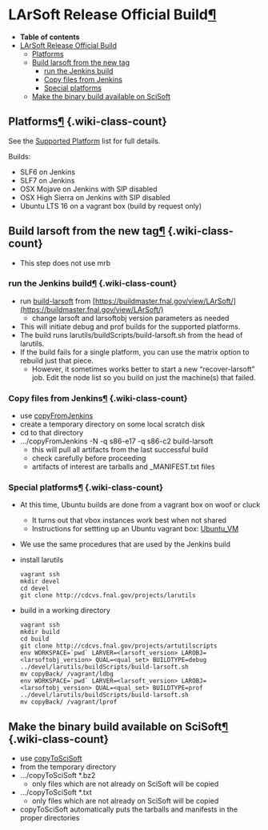 LArSoft Release Official Build[¶](#LArSoft-Release-Official-Build)
==================================================================

-   **Table of contents**
-   [LArSoft Release Official Build](#LArSoft-Release-Official-Build)
    -   [Platforms](#Platforms)
    -   [Build larsoft from the new tag](#Build-larsoft-from-the-new-tag)
        -   [run the Jenkins build](#run-the-Jenkins-build)
        -   [Copy files from Jenkins](#Copy-files-from-Jenkins)
        -   [Special platforms](#Special-platforms)
    -   [Make the binary build available on SciSoft](#Make-the-binary-build-available-on-SciSoft)


Platforms[¶](#Platforms) {.wiki-class-count}
------------------------

See the [Supported Platform](_Supported_platforms_) list for full details.

Builds:

-   SLF6 on Jenkins
-   SLF7 on Jenkins
-   OSX Mojave on Jenkins with SIP disabled
-   OSX High Sierra on Jenkins with SIP disabled
-   Ubuntu LTS 16 on a vagrant box (build by request only)


Build larsoft from the new tag[¶](#Build-larsoft-from-the-new-tag) {.wiki-class-count}
------------------------------------------------------------------

-   This step does not use mrb


### run the Jenkins build[¶](#run-the-Jenkins-build) {.wiki-class-count}

-   run [build-larsoft](https://buildmaster.fnal.gov/buildmaster/view/LArSoft/job/build-larsoft/) from [https://buildmaster.fnal.gov/view/LArSoft/](https://buildmaster.fnal.gov/view/LArSoft/)
    -   change larsoft and larsoftobj version parameters as needed
-   This will initiate debug and prof builds for the supported platforms.
-   The build runs larutils/buildScripts/build-larsoft.sh from the head of larutils.
-   If the build fails for a single platform, you can use the matrix option to rebuild just that piece.
    -   However, it sometimes works better to start a new “recover-larsoft” job. Edit the node list so you build on just the machine(s) that failed.


### Copy files from Jenkins[¶](#Copy-files-from-Jenkins) {.wiki-class-count}

-   use [copyFromJenkins](http://scisoft.fnal.gov/scisoft/bundles/tools/copyFromJenkins)
-   create a temporary directory on some local scratch disk
-   cd to that directory
-   …/copyFromJenkins -N -q s86-e17 -q s86-c2 build-larsoft
    -   this will pull all artifacts from the last successful build
    -   check carefully before proceeding
    -   artifacts of interest are tarballs and \_MANIFEST.txt files


### Special platforms[¶](#Special-platforms) {.wiki-class-count}

-   At this time, Ubuntu builds are done from a vagrant box on woof or cluck
    -   It turns out that vbox instances work best when not shared
    -   Instructions for settting up an Ubuntu vagrant box: [Ubuntu\_VM](/redmine/projects/ubuntu-vm/wiki/Ubuntu_VM)
-   We use the same procedures that are used by the Jenkins build
-   install larutils

        vagrant ssh
        mkdir devel
        cd devel
        git clone http://cdcvs.fnal.gov/projects/larutils

-   build in a working directory

        vagrant ssh
        mkdir build
        cd build
        git clone http://cdcvs.fnal.gov/projects/artutilscripts
        env WORKSPACE=`pwd` LARVER=<larsoft_version> LAROBJ=<larsoftobj_version> QUAL=<qual_set> BUILDTYPE=debug ../devel/larutils/buildScripts/build-larsoft.sh
        mv copyBack/ /vagrant/ldbg
        env WORKSPACE=`pwd` LARVER=<larsoft_version> LAROBJ=<larsoftobj_version> QUAL=<qual_set> BUILDTYPE=prof ../devel/larutils/buildScripts/build-larsoft.sh
        mv copyBack/ /vagrant/lprof


Make the binary build available on SciSoft[¶](#Make-the-binary-build-available-on-SciSoft) {.wiki-class-count}
------------------------------------------------------------------------------------------

-   use [copyToSciSoft](http://scisoft.fnal.gov/scisoft/bundles/tools/copyToSciSoft)
-   from the temporary directory
-   …/copyToSciSoft \*.bz2
    -   only files which are not already on SciSoft will be copied
-   …/copyToSciSoft \*.txt
    -   only files which are not already on SciSoft will be copied
-   copyToSciSoft automatically puts the tarballs and manifests in the proper directories
